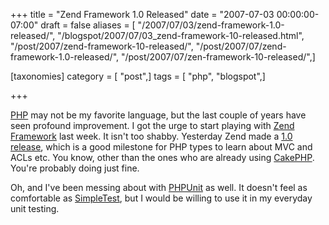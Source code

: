 +++
title = "Zend Framework 1.0 Released"
date = "2007-07-03 00:00:00-07:00"
draft = false
aliases = [ "/2007/07/03/zend-framework-1.0-released/", "/blogspot/2007/07/03_zend-framework-10-released.html", "/post/2007/zend-framework-10-released/", "/post/2007/07/zend-framework-1.0-released/", "/post/2007/07/zen-framework-10-released/",]

[taxonomies]
category = [ "post",]
tags = [ "php", "blogspot",]

+++

<a href="/tags/php/">PHP</a> may not be my favorite language, but the last couple of years have seen profound improvement. I got the urge to start playing with <a href="http://framework.zend.com/">Zend Framework</a> last week. It isn't too shabby. Yesterday Zend made a <a href="http://devzone.zend.com/article/2262-Zend-Framework-1.0.0-production-release">1.0 release</a>, which is a good milestone for PHP types to learn about MVC and ACLs etc. You know, other than the ones who are already using <a href="http://cakephp.org/">CakePHP</a>. You're probably doing just fine.
<!--more-->

Oh, and I've been messing about with <a href="http://www.phpunit.de/">PHPUnit</a> as well. It doesn't feel as comfortable as <a href="http://simpletest.org/">SimpleTest</a>, but I would be willing to use it in my everyday unit testing.